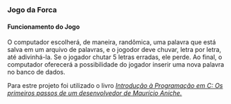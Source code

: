 ### Jogo da Forca

#### Funcionamento do Jogo
O computador escolherá, de maneira, randômica, uma palavra que está salva em um arquivo de palavras, e o jogodor deve chuvar, letra por letra, até adivinhá-la. Se o jogador chutar 5 letras erradas, ele perde. Ao final, o computador oferecerá a possibilidade do jogador inserir uma nova palavra no banco de dados.

 Para estre projeto foi utilizado o livro 
 <a href="https://www.amazon.com.br/Introdu%C3%A7%C3%A3o-programa%C3%A7%C3%A3o-primeiros-passos-desenvolvedor-ebook/dp/B019NI4BYA">_Introdução à Programação em C: Os primeiros passos de um desenvolvedor de Maurício Aniche._ </a> </br>


